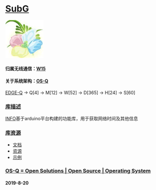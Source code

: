﻿# [SubG](https://github.com/OS-Q/D101)
[![sites](OS-Q/qitas.png)](http://www.OS-Q.com)
#### 归属无线通信：[W15](https://github.com/OS-Q/W15)
#### 关于系统架构：[OS-Q](https://github.com/OS-Q/OS-Q)

[EDGE-Q](https://github.com/OS-Q/EDGE-Q) -> Q[4] -> M[12] -> W[52] -> D[365] -> H[24] -> S[60]

### [库描述](https://github.com/OS-Q/D101/wiki) 

[INFO](https://github.com/OS-Q/D101)基于arduino平台构建的功能库，用于获取网络时间及其他信息

### [库资源](https://github.com/OS-Q/D101) 

* [文档](docs/)
* [资源](src/)
* [示例](examples/)

### [OS-Q = Open Solutions | Open Source |  Operating System ](http://www.OS-Q.com/D101)
####  2019-8-20